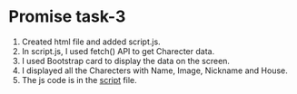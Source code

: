 # Promise task-3

1. Created html file and added script.js.
2. In script.js, I used fetch() API to get Charecter data.
3. I used Bootstrap card to display the data on the screen.
4. I displayed all the Charecters with Name, Image, Nickname and House.
5. The js code is in the [script](./script.js) file.